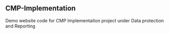 ## CMP-Implementation 
Demo website code for CMP Implementaiton project under Data protection and Reporting
